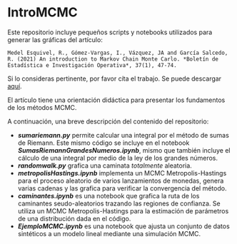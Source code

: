 # IntroMCMC
Este repositorio incluye pequeños scripts y notebooks utilizados para generar las gráficas del artículo:

	Medel Esquivel, R., Gómez-Vargas, I., Vázquez, JA and García Salcedo, R. (2021) An introduction to Markov Chain Monte Carlo. *Boletín de Estadística e Investigación Operativa*, 37(1), 47-74.

Si lo consideras pertinente, por favor cíta el trabajo. Se puede descargar [aquí](https://www.researchgate.net/publication/350485874_An_introduction_to_Markov_Chain_Monte_Carlo).

El artículo tiene una orientación didáctica para presentar los fundamentos de los métodos MCMC.

A continuación, una breve descripción del contenido del repositorio: 

  - ***sumariemann.py*** permite calcular una integral por el método de sumas de Riemann. Este mismo código se incluye en el notebook ***SumasRiemannGrandesNumeros.ipynb***, mismo que también incluye el cálculo de una integral por medio de la ley de los grandes números.
  - ***randomwalk.py*** grafica una caminata *totalmente* aleatoria.
  - ***metropolisHastings.ipynb*** implementa un MCMC Metropolis-Hastings para el proceso aleatorio de varios 
  lanzamientos de monedas, genera varias cadenas y las grafica para verificar la convergencia del método. 
  - ***caminantes.ipynb*** es una notebook que grafica la ruta de los caminantes seudo-aleatorios 
  trazando las regiones de confianza. Se utiliza un MCMC Metropolis-Hastings para la estimación de parámetros 
  de una distribución dada en el código. 
 - ***EjemploMCMC.ipynb*** es una notebook que ajusta un conjunto de datos sintéticos a un modelo lineal mediante una simulación MCMC.

